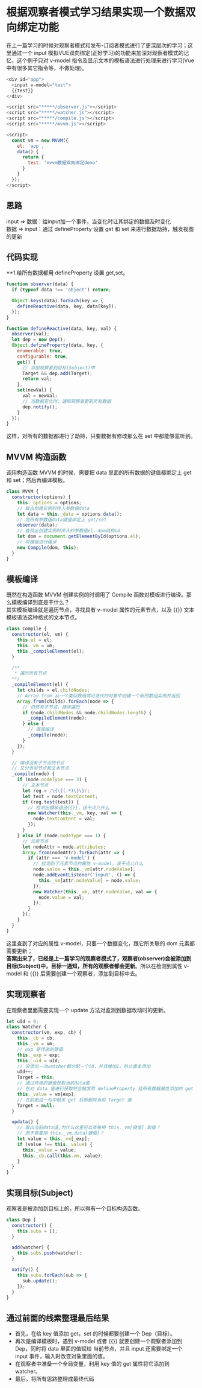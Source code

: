 # 根据观察者模式学习结果实现一个数据双向绑定功能

在上一篇学习的时候对观察者模式和发布-订阅者模式进行了更深层次的学习；这里通过一个 input 模拟VUE双向绑定(正好学习)的功能来加深对观察者模式的记忆，这个例子只对 v-model 指令及显示文本的模板语法进行处理来进行学习(Vue中有很多其它指令等，不做处理)。  

``` javascript
<div id="app">
  <input v-model="test">
  {{test}}
</div>

<script src="*****/observer.js"></script>
<script src="*****/watcher.js"></script>
<script src="*****/compile.js"></script>
<script src="*****/mvvm.js"></script>

<script>
  const vm = new MVVM({
    el: 'app',
    data() {
      return {
        test: 'mvvm数据双向绑定demo'
      }
    }
  });
</script>
```

## 思路

input => 数据：给input加一个事件，当变化时让其绑定的数据及时变化  
数据 => input：通过 defineProperty 设置 get 和 set 来进行数据劫持，触发视图的更新

## 代码实现

**1.给所有数据都用 defineProperty 设置 get,set。

``` javascript
function observer(data) {
  if (typeof data !== 'object') return;

  Object.keys(data).forEach(key => {
    defineReactive(data, key, data[key]);
  });
}

function defineReactive(data, key, val) {
  observer(val);
  let dep = new Dep();
  Object.defineProperty(data, key, {
    enumerable: true,
    configurable: true,
    get() {
      // 添加观察者到目标(Subject)中
      Target && dep.add(Target);
      return val;
    },
    set(newVal) {
      val = newVal;
      // 当数据变化时，通知观察者更新所有数据
      dep.notify();
    }
  });
}
```

这样，对所有的数据都进行了劫持，只要数据有修改那么在 set 中都能够监听到。

## MVVM 构造函数

调用构造函数 MVVM 的时候，需要把 data 里面的所有数据的键值都绑定上 get 和 set；然后再编译模板。

``` javascript
class MVVM {
  constructor(options) {
    this._options = options;
    // 取出创建实例时传入参数值data
    let data = this._data = options.data();
    // 将所有参数值data键值绑定上 get/set
    observer(data);
    // 查找出创建实例时传入的参数值el，dom结构id
    let dom = document.getElementById(options.el);
    // 将模板进行编译
    new Compile(dom, this);
  }
}
```

## 模板编译

既然在构造函数 MVVM 创建实例的时调用了 Compile 函数对模板进行编译。那么模板编译到底是干什么？  
其实模板编译就是遍历节点，寻找具有 v-model 属性的元素节点，以及 {{}} 文本模板语法这种格式的文本节点。  

``` javascript
class Compile {
  constructor(el, vm) {
    this.el = el;
    this._vm = vm;
    this._compileElement(el);
  }

  /**
   * 遍历所有节点
  **/
  _compileElement(el) {
    let childs = el.childNodes;
    // Array.from 从一个类似数组或可迭代的对象中创建一个新的数组实例并返回
    Array.from(childs).forEach(node => {
      // 仍然有子节点，继续遍历
      if (node.childNodes && node.childNodes.length) {
        _compileElement(node);
      } else {
        // 直接编译
        _compile(node);
      }
    });
  }

  // 编译没有子节点的节点
  // 又分当前节点和文本节点
  _compile(node) {
    if (node.nodeType === 3) {
      // 文本节点
      let reg = /\{\{(.*)\}\}/;
      let text = node.textContent;
      if (reg.test(test)) {
        // 检测出模板语法{{}}，该干点儿什么
        new Watcher(this._vm, key, val => {
          node.textContent = val;
        });
      }
    } else if (node.nodeType === 1) {
      // 元素节点
      let nodeAttr = node.attributes;
      Array.from(nodeAttr).forEach(attr => {
        if (attr === 'v-model') {
          // 检测到了元素节点的属性 v-model，该干点儿什么
          node.value = this._vm[attr.nodeValue];
          node.addEventListener('input', () => {
            this._vm[attr.nodeValue] = node.value;
          });
          new Watcher(this._vm, attr.nodeValue, val => {
            node.value = val;
          });
        }
      });
    }
  }
}
```

这里查到了对应的属性 v-model，只要一个数据变化，跟它所关联的 dom 元素都需要更新；  
**答案出来了，已经是上一篇学习的观察者模式了，观察者(observer)会被添加到目标(Subject)中，目标一通知，所有的观察者都会更新**。所以在检测到属性 v-model 和 {{}} 后需要创建一个观察者，添加到目标中去。  

## 实现观察者

在观察者里面需要实现一个 update 方法对监测到数据改动时的更新。

``` javascript
let uId = 0;
class Watcher {
  constructor(vm, exp, cb) {
    this._cb = cb;
    this._vm = vm;
    // exp 是传递的键值
    this._exp = exp;
    this._uid = uId;
    // 没添加一次watcher都分配一个id，并且增加1，防止重复添加
    uId++;
    Target = this;
    // 通过传递的键值获取当前data值
    // 在对 data 值进行获取时会触发用 defineProperty 给所有数据属性添加的 get 方法
    this._value = vm[exp];
    // 在前面这一句中触发 get 后即删除当前 Target 值
    Target = null;
  }

  updata() {
    // 取出当前data值,为什么这里可以直接用 this._vm[键值] 取值？
    // 而不需要用 this._vm.data[键值]？
    let value = this._vm[_exp];
    if (value !== this._value) {
      this._value = value;
      this._cb.call(this.vm, value);
    }
  }
}
```

## 实现目标(Subject)

观察者是被添加到目标上的，所以得有一个目标构造函数。  

``` javascript
class Dep {
  constructor() {
    this.subs = [];
  }

  add(watcher) {
    this.subs.push(watcher);
  }

  notify() {
    this.subs.forEach(sub => {
      sub.update();
    });
  }
}
```

## 通过前面的线索整理最后结果

- 首先，在给 key 值添加 get，set 的时候都要创建一个 Dep（目标）。
- 再次是编译模板时，遇到 v-model 或者 {{}} 就要创建一个观察者添加到 Dep，同时将 data 里面的值赋给 当前节点，并且 input 还需要绑定一个 input 事件，输入时改变对象里面的值。
- 在观察者中准备一个全局变量，利用 key 值的 get 属性将它添加到 watcher。
- 最后，将所有思路整理成最终代码